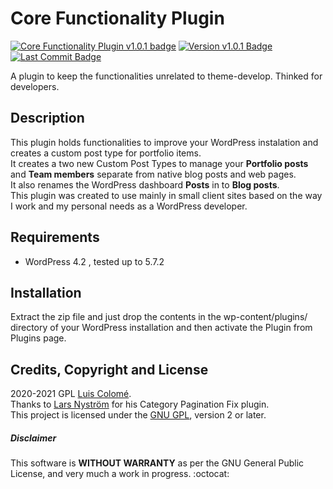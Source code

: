 # Core Functionality Plugin
[![Core Functionality Plugin v1.0.1 badge][changelog-badge]][changelog] [![Version v1.0.1 Badge][version-badge]][changelog] [![Last Commit Badge][last-commit-badge]][commits]

A plugin to keep the functionalities unrelated to theme-develop. Thinked for developers. 

## Description

This plugin holds functionalities to improve your WordPress instalation and creates a custom post type for portfolio items.<br>
It creates a two new Custom Post Types to manage your **Portfolio posts** and **Team members** separate from native blog posts and web pages.<br>
It also renames the WordPress dashboard **Posts** in to **Blog posts**.<br>
This plugin was created to use mainly in small client sites based on the way I work and my personal needs as a WordPress developer.

## Requirements

- WordPress 4.2 , tested up to 5.7.2

## Installation

Extract the zip file and just drop the contents in the wp-content/plugins/ directory of your WordPress installation and then activate the Plugin from Plugins page.

## Credits, Copyright and License

2020-2021 GPL [Luis Colomé](https://luiscolome.com/).<br>
Thanks to [Lars Nyström](https://github.com/larsnystrom/category-pagination-fix/blob/master/category-pagefix.php) for his Category Pagination Fix plugin.<br>
This project is licensed under the [GNU GPL](http://www.gnu.org/licenses/old-licenses/gpl-2.0.html), version 2 or later.<br>

##### Disclaimer

This software is **WITHOUT WARRANTY** as per the GNU General Public License, and very much a work in progress. :octocat:


[changelog]: ./CHANGELOG.md
[commits]: https://github.com/LuisColome/mamiexperimentos/commits/develop
[changelog-badge]: https://img.shields.io/badge/changelog-Core%20Genesis%20Functionality%20Plugin%20v1.0.1-orange
[version-badge]: https://img.shields.io/badge/version-v1.0.1-blue
[last-commit-badge]: https://img.shields.io/github/last-commit/LuisColome/CoreFunctionalityPlugin?color=green